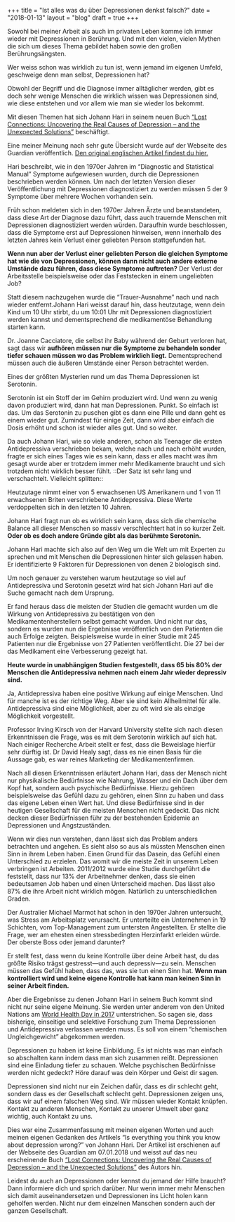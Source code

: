 +++
title = "Ist alles was du über Depressionen denkst falsch?"
date = "2018-01-13"
layout = "blog"
draft = true
+++

Sowohl bei meiner Arbeit als auch im privaten Leben komme ich immer wieder mit Depressionen in Berührung. Und mit den vielen, vielen Mythen die sich um dieses Thema gebildet haben sowie den großen Berührungsängsten.

Wer weiss schon was wirklich zu tun ist, wenn jemand im eigenen Umfeld, geschweige denn man selbst, Depressionen hat? 

Obwohl der Begriff und die Diagnose immer alltäglicher werden, gibt es doch sehr wenige Menschen die wirklich wissen was Depressionen sind, wie diese entstehen und vor allem wie man sie wieder los bekommt.

Mit diesen Themen hat sich Johann Hari in seinem neuen Buch [“Lost Connections: Uncovering the Real Causes of Depression – and the Unexpected Solutions”](http://amzn.to/2EuaU9X) beschäftigt. 

Eine meiner Meinung nach sehr gute Übersicht wurde auf der Webseite des Guardian veröffentlich. [Den original englischen Artikel findest du hier.](https://www.theguardian.com/society/2018/jan/07/is-everything-you-think-you-know-about-depression-wrong-johann-hari-lost-connections)

Hari beschreibt, wie in den 1970er Jahren im “Diagnostic and Statistical Manual” Symptome aufgewiesen wurden, durch die Depressionen beschrieben werden können. Um nach der letzten Version dieser Veröffentlichung mit Depressionen diagnostiziert zu werden müssen 5 der 9 Symptome über mehrere Wochen vorhanden sein. 

Früh schon meldeten sich in den 1970er Jahren Ärzte und beanstandeten, dass diese Art der Diagnose dazu führt, dass auch trauernde Menschen mit Depressionen diagnostiziert werden würden. Daraufhin wurde beschlossen, dass die Symptome erst auf Depressionen hinweisen, wenn innerhalb des letzten Jahres kein Verlust einer geliebten Person stattgefunden hat.

**Wenn nun aber der Verlust einer geliebten Person die gleichen Symptome hat wie die von Depressionen, können dann nicht auch andere externe Umstände dazu führen, dass diese Symptome auftreten?** Der Verlust der Arbeitsstelle beispielsweise oder das Feststecken in einem ungeliebten Job?

Statt diesem nachzugehen wurde die “Trauer-Ausnahme” nach und nach wieder entfernt.Johann Hari weisst darauf hin, dass heutzutage, wenn dein Kind um 10 Uhr stirbt, du um 10:01 Uhr mit Depressionen diagnostiziert werden kannst und dementsprechend die medikamentöse Behandlung starten kann.

Dr. Joanne Cacciatore, die selbst ihr Baby während der Geburt verloren hat, sagt dass wir **aufhören müssen nur die Symptome zu behandeln sonder tiefer schauen müssen wo das Problem wirklich liegt.** Dementsprechend müssen auch die äußeren Umstände einer Person betrachtet werden.

Eines der größten Mysterien rund um das Thema Depressionen ist Serotonin. 

Serotonin ist ein Stoff der im Gehirn produziert wird. Und wenn zu wenig davon produziert wird, dann hat man Depressionen. Punkt. So einfach ist das. Um das Serotonin zu puschen gibt es dann eine Pille und dann geht es einem wieder gut. Zumindest für einige Zeit, dann wird aber einfach die Dosis erhöht und schon ist wieder alles gut. Und so weiter. 

Da auch Johann Hari, wie so viele anderen, schon als Teenager die ersten Antidepressiva verschrieben bekam, welche nach und nach erhöht wurden, fragte er sich eines Tages wie es sein kann, dass er alles macht was ihm gesagt wurde aber er trotzdem immer mehr Medikamente braucht und sich trotzdem nicht wirklich besser fühlt. ::Der Satz ist sehr lang und verschachtelt. Vielleicht splitten::

Heutzutage nimmt einer von 5 erwachsenen US Amerikanern und 1 von 11 erwachsenen Briten verschriebene Antidepressiva. Diese Werte verdoppelten sich in den letzten 10 Jahren.  

Johann Hari fragt nun ob es wirklich sein kann, dass sich die chemische Balance all dieser Menschen so massiv verschlechtert hat in so kurzer Zeit. **Oder ob es doch andere Gründe gibt als das berühmte Serotonin.**

Johann Hari machte sich also auf den Weg um die Welt um mit Experten zu sprechen und mit Menschen die Depressionen hinter sich gelassen haben. Er identifizierte 9 Faktoren für Depressionen von denen 2 biologisch sind.

Um noch genauer zu verstehen warum heutzutage so viel auf Antidepressiva und Serotonin gesetzt wird hat sich Johann Hari auf die Suche gemacht nach dem Ursprung. 

Er fand heraus dass die meisten der Studien die gemacht wurden um die Wirkung von Antidepressiva zu bestätigen von den Medikamentenherstellern selbst gemacht wurden. Und nicht nur das, sondern es wurden nun die Ergebnisse veröffentlich von den Patienten die auch Erfolge zeigten. Beispielsweise wurde in einer Studie mit 245 Patienten nur die Ergebnisse von 27 Patienten veröffentlicht. Die 27 bei der das Medikament eine Verbesserung gezeigt hat.

**Heute wurde in unabhängigen Studien festgestellt, dass 65 bis 80% der Menschen die Antidepressiva nehmen nach einem Jahr wieder depressiv sind.**

Ja, Antidepressiva haben eine positive Wirkung auf einige Menschen. Und für manche ist es der richtige Weg. Aber sie sind kein Allheilmittel für alle. Antidepressiva sind eine Möglichkeit, aber zu oft wird sie als einzige Möglichkeit vorgestellt. 

Professor Irving Kirsch von der Harvard University stellte sich nach diesen Erkenntnissen die Frage, was es mit dem Serotonin wirklich auf sich hat. Nach einiger Recherche Arbeit stellt er fest, dass die Beweislage hierfür sehr dürftig ist. Dr David Healy sagt, dass es nie einen Basis für die Aussage gab, es war reines Marketing der Medikamentenfirmen.

Nach all diesen Erkenntnissen erläutert Johann Hari, dass der Mensch nicht nur physikalische Bedürfnisse wie Nahrung, Wasser und ein Dach über dem Kopf hat, sondern auch psychische Bedürfnisse. Hierzu gehören beispielsweise das Gefühl dazu zu gehören, einen Sinn zu haben und dass das eigene Leben einen Wert hat. Und diese Bedürfnisse sind in der heutigen Gesellschaft für die meisten Menschen nicht gedeckt. Das nicht decken dieser Bedürfnissen führ zu der bestehenden Epidemie an Depressionen und Angstzuständen.

Wenn wir dies nun verstehen, dann lässt sich das Problem anders betrachten und angehen. Es sieht also so aus als müssten Menschen einen Sinn in ihrem Leben haben. Einen Grund für das Dasein, das Gefühl einen Unterschied zu erzielen. Das womit wir die meiste Zeit in unserem Leben verbringen ist Arbeiten. 2011/2012 wurde eine Studie durchgeführt die feststellt, dass nur 13% der Arbeitnehmer denken, dass sie einen bedeutsamen Job haben und einen Unterscheid machen. Das lässt also 87% die ihre Arbeit nicht wirklich mögen. Natürlich zu unterschiedlichen Graden.

Der Australier Michael Marmot hat schon in den 1970er Jahren untersucht, was Stress am Arbeitsplatz verursacht. Er unterteilte ein Unternehmen in 19 Schichten, vom Top-Management zum untersten Angestellten. Er stellte die Frage, wer am ehesten einen stressbedingten Herzinfarkt erleiden würde. Der oberste Boss oder jemand darunter?

Er stellt fest, dass wenn du keine Kontrolle über deine Arbeit hast, du das größte Risiko trägst gestresst—und auch depressiv—zu sein. Menschen müssen das Gefühl haben, dass das, was sie tun einen Sinn hat. **Wenn man kontrolliert wird und keine eigene Kontrolle hat kann man keinen Sinn in seiner Arbeit finden.**

Aber die Ergebnisse zu denen Johann Hari in seinem Buch kommt sind nicht nur seine eigene Meinung. Sie werden unter anderem von den United Nations am [World Health Day in 2017](http://www.who.int/campaigns/world-health-day/2017/en/) unterstrichen. So sagen sie, dass bisherige, einseitige und selektive Forschung zum Thema Depressionen und Antidepressiva verlassen werden muss. Es soll von einem “chemischen Ungleichgewicht” abgekommen werden. 

Depressionen zu haben ist keine Einbildung. Es ist nichts was man einfach so abschalten kann indem dass man sich zusammen reißt. Depressionen sind eine Einladung tiefer zu schauen. Welche psychischen Bedürfnisse werden nicht gedeckt? Höre darauf was dein Körper und Geist dir sagen. 

Depressionen sind nicht nur ein Zeichen dafür, dass es dir schlecht geht, sondern dass es der Gesellschaft schlecht geht. Depressionen zeigen uns, dass wir auf einem falschen Weg sind. Wir müssen wieder Kontakt knüpfen. Kontakt zu anderen Menschen, Kontakt zu unserer Umwelt aber ganz wichtig, auch Kontakt zu uns.

<div class="seperator-text"></div>

Dies war eine Zusammenfassung mit meinen eigenen Worten und auch meinen eigenen Gedanken des Artikels “Is everything you think you know about depression wrong?” von Johann Hari. Der Artikel ist erschienen auf der Webseite des Guardian am 07.01.2018 und weisst auf das neu erscheinende Buch [“Lost Connections: Uncovering the Real Causes of Depression – and the Unexpected Solutions”](http://amzn.to/2EuaU9X) des Autors hin.

<div class="seperator-text"></div>

Leidest du auch an Depressionen oder kennst du jemand der Hilfe braucht? Dann informiere dich und sprich darüber. Nur wenn immer mehr Menschen sich damit auseinandersetzen und Depressionen ins Licht holen kann geholfen werden. Nicht nur dem einzelnen Manschen sondern auch der ganzen Gesellschaft.